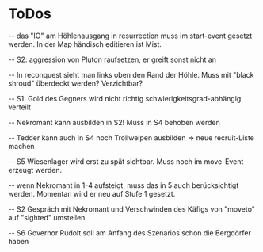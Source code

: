 # ToDos

--
das "IO" am Höhlenausgang in resurrection muss im start-event gesetzt werden.
In der Map händisch editieren ist Mist.

--
S2: aggression von Pluton raufsetzen, er greift sonst nicht an

--
In reconquest sieht man links oben den Rand der Höhle.
Muss mit "black shroud" überdeckt werden? Verzichtbar?

--
S1: Gold des Gegners wird nicht richtig schwierigkeitsgrad-abhängig verteilt

--
Nekromant kann ausbilden in S2! Muss in S4 behoben werden

--
Tedder kann auch in S4 noch Trollwelpen ausbilden => neue recruit-Liste machen

--
S5 Wiesenlager wird erst zu spät sichtbar. Muss noch im move-Event erzeugt werden.

--
wenn Nekromant in 1-4 aufsteigt, muss das in 5 auch berücksichtigt werden.
Momentan wird er neu auf Stufe 1 gesetzt.

--
S2 Gespräch mit Nekromant und Verschwinden des Käfigs von "moveto" auf "sighted" umstellen

--
S6 Governor Rudolt soll am Anfang des Szenarios schon die Bergdörfer haben

